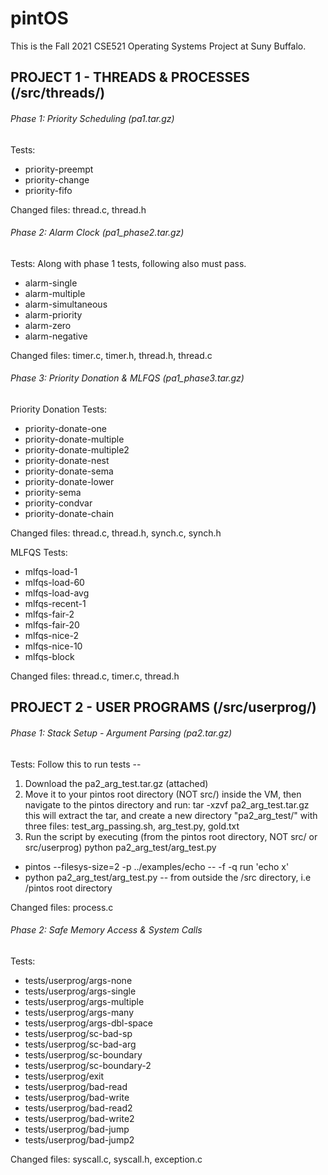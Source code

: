 # pintOS 
This is the Fall 2021 CSE521 Operating Systems Project at Suny Buffalo. 


## PROJECT 1 - THREADS & PROCESSES (/src/threads/)

###### Phase 1: Priority Scheduling (pa1.tar.gz)

Tests:
* priority-preempt
* priority-change
* priority-fifo

Changed files: thread.c, thread.h

###### Phase 2: Alarm Clock (pa1_phase2.tar.gz)

Tests:
Along with phase 1 tests, following also must pass.
* alarm-single
* alarm-multiple
* alarm-simultaneous
* alarm-priority
* alarm-zero
* alarm-negative
 
Changed files: timer.c, timer.h, thread.h, thread.c

###### Phase 3: Priority Donation & MLFQS (pa1_phase3.tar.gz)

Priority Donation
Tests:
* priority-donate-one
* priority-donate-multiple
* priority-donate-multiple2
* priority-donate-nest
* priority-donate-sema
* priority-donate-lower
* priority-sema
* priority-condvar
* priority-donate-chain

Changed files: thread.c, thread.h, synch.c, synch.h

MLFQS
Tests:
* mlfqs-load-1
* mlfqs-load-60
* mlfqs-load-avg
* mlfqs-recent-1
* mlfqs-fair-2
* mlfqs-fair-20
* mlfqs-nice-2
* mlfqs-nice-10
* mlfqs-block

Changed files: thread.c, timer.c, thread.h



## PROJECT 2 - USER PROGRAMS (/src/userprog/)

###### Phase 1: Stack Setup - Argument Parsing (pa2.tar.gz)

Tests:
Follow this to run tests -- 
1. Download the pa2_arg_test.tar.gz (attached)
2. Move it to your pintos root directory (NOT src/) inside the VM, then navigate to the pintos directory and run:
    tar -xzvf pa2_arg_test.tar.gz
    this will extract the tar, and create a new directory "pa2_arg_test/" with three files: test_arg_passing.sh, arg_test.py, gold.txt
3. Run the script by executing (from the pintos root directory, NOT src/ or src/userprog)
    python pa2_arg_test/arg_test.py
* pintos --filesys-size=2 -p ../examples/echo -- -f -q run 'echo x'
* python pa2_arg_test/arg_test.py  -- from outside the /src directory, i.e /pintos root directory


Changed files: process.c

###### Phase 2: Safe Memory Access & System Calls

Tests:
* tests/userprog/args-none
* tests/userprog/args-single
* tests/userprog/args-multiple
* tests/userprog/args-many
* tests/userprog/args-dbl-space
* tests/userprog/sc-bad-sp
* tests/userprog/sc-bad-arg
* tests/userprog/sc-boundary
* tests/userprog/sc-boundary-2
* tests/userprog/exit
* tests/userprog/bad-read
* tests/userprog/bad-write
* tests/userprog/bad-read2
* tests/userprog/bad-write2
* tests/userprog/bad-jump
* tests/userprog/bad-jump2

Changed files: syscall.c, syscall.h, exception.c


